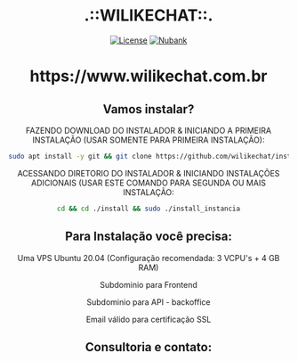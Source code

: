 <h1 align="center">.::WILIKECHAT::.</h1>

<div align="center">

[![License](https://img.shields.io/badge/license-GPL--3.0-orange)](./LICENSE)
[![Nubank](https://img.shields.io/badge/AtmosMulti-Donate-blue)](https://atmosmulti.com.br)


<h1 align="center">https://www.wilikechat.com.br</h1>



## Vamos instalar?

FAZENDO DOWNLOAD DO INSTALADOR & INICIANDO A PRIMEIRA INSTALAÇÃO (USAR SOMENTE PARA PRIMEIRA INSTALAÇÃO):

```bash
sudo apt install -y git && git clone https://github.com/wilikechat/install install && sudo chmod -R 777 ./install && cd ./install && sudo ./install_primaria
```

ACESSANDO DIRETORIO DO INSTALADOR & INICIANDO INSTALAÇÕES ADICIONAIS (USAR ESTE COMANDO PARA SEGUNDA OU MAIS INSTALAÇÃO:
```bash
cd && cd ./install && sudo ./install_instancia
```


## Para Instalação você precisa:

Uma VPS Ubuntu 20.04 (Configuração recomendada: 3 VCPU's + 4 GB RAM)

Subdominio para Frontend

Subdominio para API - backoffice

Email válido para certificação SSL

## Consultoria e contato:






